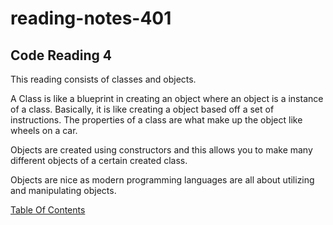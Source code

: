 # reading-notes-401


## Code Reading 4

This reading consists of  classes and objects.

A Class is like a blueprint in creating an object where an object is a instance of a class. Basically, it is like creating a object based off a set of instructions. 
The properties of a class are what make up the object like wheels on a car. 

Objects are created using constructors and this allows you to make many different objects of a certain created class. 

Objects are nice as modern programming languages are all about utilizing and manipulating objects.

[Table Of Contents](README.md)
